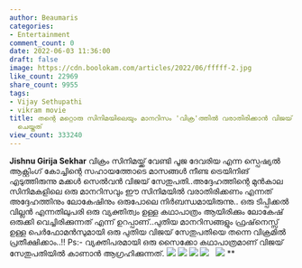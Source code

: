 ```yaml
---
author: Beaumaris
categories:
- Entertainment
comment_count: 0
date: 2022-06-03 11:36:00
draft: false
image: https://cdn.boolokam.com/articles/2022/06/fffff-2.jpg
like_count: 22969
share_count: 9955
tags:
- Vijay Sethupathi
- vikram movie
title: തന്റെ മറ്റൊരു സിനിമയിലെയും മാനറിസം 'വിക്ര'ത്തിൽ വരാതിരിക്കാൻ വിജയ് സേതുപതി
  ചെയ്തത്
view_count: 333240
---
```


**Jishnu Girija Sekhar** വിക്രം സിനിമയ്ക്ക് വേണ്ടി പൂജ ദേവരിയ എന്ന സ്പെഷ്യൽ ആക്റ്റിംഗ് കോച്ചിന്റെ സഹായത്തോടെ മാസങ്ങൾ നീണ്ട ട്രെയിനിങ് എടുത്തിരുന്നു മക്കൾ സെൽവൻ വിജയ് സേതുപതി..അദ്ദേഹത്തിന്റെ മുൻകാല സിനിമകളിലെ ഒരു മാനറിസവും ഈ സിനിമയിൽ വരാതിരിക്കണം എന്നത് അദ്ദേഹത്തിനും ലോകേഷിനും ഒരുപോലെ നിർബന്ധമായിരുന്നു.. ഒരു ടിപ്പിക്കൽ വില്ലൻ എന്നതിലുപരി ഒരു വ്യക്തിത്വം ഉള്ള കഥാപാത്രം ആയിരിക്കും ലോകേഷ് ഒരുക്കി വെച്ചിരിക്കുന്നത് എന്ന് ഉറപ്പാണ്..പുതിയ മാനറിസങ്ങളും ഫ്രഷ്‌നെസ്സ് ഉള്ള പെർഫോമൻസുമായി ഒരു പുതിയ വിജയ് സേതുപതിയെ തന്നെ വിക്രമിൽ പ്രതീക്ഷിക്കാം..!! Ps:- വ്യക്തിപരമായി ഒരു സൈക്കോ കഥാപാത്രമാണ് വിജയ് സേതുപതിയിൽ കാണാൻ ആഗ്രഹിക്കുന്നത്. ![](https://cdn.boolokam.com/articles/2022/06/fffff-2.jpg) ![](https://cdn.boolokam.com/articles/2022/06/fffff-3.jpg) ![](https://cdn.boolokam.com/articles/2022/06/fffff-4.jpg) ![](https://cdn.boolokam.com/articles/2022/06/fffff-5.jpg) &nbsp; ![](https://cdn.boolokam.com/articles/2022/06/fffff-6.jpg) **
